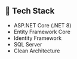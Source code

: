 ## 📁 Tech Stack
- ASP.NET Core (.NET 8)
- Entity Framework Core
- Identity Framework
- SQL Server
- Clean Architecture
